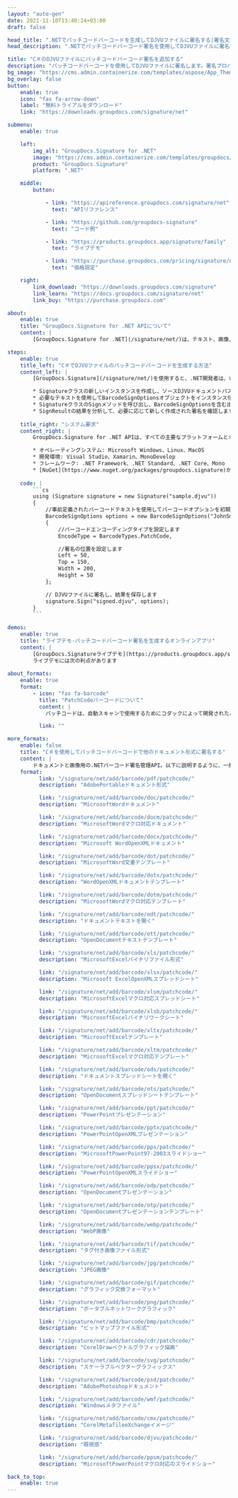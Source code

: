 ```yaml
---
layout: "auto-gen"
date: 2021-11-10T13:40:24+03:00
draft: false

head_title: ".NETでパッチコードバーコードを生成してDJVUファイルに署名する|署名文書"
head_description: ".NETでパッチコードバーコード署名を使用してDJVUファイルに署名する-人気のあるビジネスドキュメントや画像ファイル形式にバーコードを追加する."

title: "C＃のDJVUファイルにパッチコードバーコード署名を追加する"
description: "パッチコードバーコードを使用してDJVUファイルに署名します。署名プロパティを操作し、ニーズに合ったドキュメント内で高度な署名オプションを設定します."
bg_image: "https://cms.admin.containerize.com/templates/aspose/App_Themes/V3/images/bg/header1.png"
bg_overlay: false
button:
    enable: true
    icon: "fas fa-arrow-down"
    label: "無料トライアルをダウンロード"
    link: "https://downloads.groupdocs.com/signature/net"

submenu:
    enable: true

    left:
        img_alt: "GroupDocs.Signature for .NET"
        image: "https://cms.admin.containerize.com/templates/groupdocs/images/product-logos/90x90-noborder/groupdocs-signature-net.png"
        product: "GroupDocs.Signature"
        platform: ".NET"

    middle:
        button:

            - link: "https://apireference.groupdocs.com/signature/net"
              text: "APIリファレンス"

            - link: "https://github.com/groupdocs-signature"
              text: "コード例"

            - link: "https://products.groupdocs.app/signature/family"
              text: "ライブデモ"

            - link: "https://purchase.groupdocs.com/pricing/signature/net"
              text: "価格設定"

    right:
        link_download: "https://downloads.groupdocs.com/signature"
        link_learn: "https://docs.groupdocs.com/signature/net"
        link_buy: "https://purchase.groupdocs.com"

about:
    enable: true
    title: "GroupDocs.Signature for .NET APIについて"
    content: |
        [GroupDocs.Signature for .NET](/signature/net/)は、テキスト、画像、バーコード、スタンプ、フォームフィールド、QRコード、メタデータなどのさまざまな署名タイプを使用してデジタルドキュメントに電子署名するネイティブ.NETAPIです。ユーザーは、PDF、Microsoft Word、Excelワークシート、PowerPointプレゼンテーション、Adobe Photoshop、メタファイル、および画像ファイル形式内のデジタル署名を追加、編集、検証、削除、および検索でき、必要に応じて署名プロパティをカスタマイズするための追加サポートがあります。

steps:
    enable: true
    title_left: "C＃でDJVUファイルのパッチコードバーコードを生成する方法"
    content_left: |
        [GroupDocs.Signature](/signature/net/)を使用すると、.NET開発者は、いくつかの簡単な手順を実行することで、アプリケーション内のDJVUファイルにパッチコードバーコードを簡単に追加できます。

        * Signatureクラスの新しいインスタンスを作成し、ソースDJVUドキュメントパスをコンストラクターパラメーターとして渡します。
        * 必要なテキストを使用してBarcodeSignOptionsオブジェクトをインスタンス化し、EncodeTypeプロパティをPatchCodeに設定します。
        * SignatureクラスのSignメソッドを呼び出し、BarcodeSignOptionsを含む出力DJVUファイル名を渡します。
        * SignResultの結果を分析して、必要に応じて新しく作成された署名を確認します。
        
    title_right: "システム要求"
    content_right: |
        GroupDocs.Signature for .NET APIは、すべての主要なプラットフォームとオペレーティングシステムでサポートされています。以下のコードを実行する前に、システムに次の前提条件がインストールされていることを確認してください。

        * オペレーティングシステム: Microsoft Windows、Linux、MacOS
        * 開発環境: Visual Studio、Xamarin、MonoDevelop
        * フレームワーク: .NET Framework、.NET Standard、.NET Core、Mono
        * [NuGet](https://www.nuget.org/packages/groupdocs.signature)からGroupDocs.Signaturefor.NETの最新バージョンをダウンロードします
        
    code: |
        ```cs
        using (Signature signature = new Signature("sample.djvu"))
        {
            //事前定義されたバーコードテキストを使用してバーコードオプションを初期化します
            BarcodeSignOptions options = new BarcodeSignOptions("JohnSmith")
            {
                //バーコードエンコーディングタイプを設定します
                EncodeType = BarcodeTypes.PatchCode,

                //署名の位置を設定します
                Left = 50,
                Top = 150,
                Width = 200,
                Height = 50
            };

            // DJVUファイルに署名し、結果を保存します 
            signature.Sign("signed.djvu", options);
        }
        ```
        
demos:
    enable: true
    title: "ライブデモ-パッチコードバーコード署名を生成するオンラインアプリ"
    content: |
        [GroupDocs.Signatureライブデモ](https://products.groupdocs.app/signature/family)サイトにアクセスして、パッチコードバーコードをDJVUファイルに今すぐ追加します。  
        ライブデモには次の利点があります
        
about_formats:
    enable: true
    format:
        - icon: "fas fa-barcode"
          title: "PatchCodeバーコードについて"
          content: |
            パッチコードは、自動スキャンで使用するためにコダックによって開発されたバーコードです。パッチコードは、ドキュメントのバッチスキャンを支援して、キャプチャソフトウェアまたはコンテンツ管理ソフトウェアにドキュメントの分類または整理方法を指示します。

          link: ""

more_formats:
    enable: false
    title: "C＃を使用してパッチコードバーコードで他のドキュメント形式に署名する"
    content: |
        ドキュメントと画像用の.NETバーコード署名管理API。以下に説明するように、一般的なファイル形式のいくつかにバーコード署名を追加します。
    format: 
          link: "/signature/net/add/barcode/pdf/patchcode/"
          description: "AdobePortableドキュメント形式"

          link: "/signature/net/add/barcode/doc/patchcode/"
          description: "MicrosoftWordドキュメント"

          link: "/signature/net/add/barcode/docm/patchcode/"
          description: "MicrosoftWordマクロ対応ドキュメント"

          link: "/signature/net/add/barcode/docx/patchcode/"
          description: "Microsoft WordOpenXMLドキュメント"

          link: "/signature/net/add/barcode/dot/patchcode/"
          description: "MicrosoftWord文書テンプレート"

          link: "/signature/net/add/barcode/dotx/patchcode/"
          description: "WordOpenXMLドキュメントテンプレート"

          link: "/signature/net/add/barcode/dotm/patchcode/"
          description: "MicrosoftWordマクロ対応テンプレート"       

          link: "/signature/net/add/barcode/odt/patchcode/"
          description: "ドキュメントテキストを開く"

          link: "/signature/net/add/barcode/ott/patchcode/"
          description: "OpenDocumentテキストテンプレート"

          link: "/signature/net/add/barcode/xls/patchcode/"
          description: "MicrosoftExcelバイナリファイル形式"

          link: "/signature/net/add/barcode/xlsx/patchcode/"
          description: "Microsoft ExcelOpenXMLスプレッドシート"

          link: "/signature/net/add/barcode/xlsm/patchcode/"
          description: "MicrosoftExcelマクロ対応スプレッドシート"

          link: "/signature/net/add/barcode/xlsb/patchcode/"
          description: "MicrosoftExcelバイナリワークシート"

          link: "/signature/net/add/barcode/xltx/patchcode/"
          description: "MicrosoftExcelテンプレート"

          link: "/signature/net/add/barcode/xltm/patchcode/"
          description: "MicrosoftExcelマクロ対応テンプレート"

          link: "/signature/net/add/barcode/ods/patchcode/"
          description: "ドキュメントスプレッドシートを開く"

          link: "/signature/net/add/barcode/ots/patchcode/"
          description: "OpenDocumentスプレッドシートテンプレート"

          link: "/signature/net/add/barcode/ppt/patchcode/"
          description: "PowerPointプレゼンテーション"

          link: "/signature/net/add/barcode/pptx/patchcode/"
          description: "PowerPointOpenXMLプレゼンテーション"

          link: "/signature/net/add/barcode/pps/patchcode/"
          description: "MicrosoftPowerPoint97-2003スライドショー"

          link: "/signature/net/add/barcode/ppsx/patchcode/"
          description: "PowerPointOpenXMLスライドショー"                              

          link: "/signature/net/add/barcode/odp/patchcode/"
          description: "OpenDocumentプレゼンテーション"

          link: "/signature/net/add/barcode/otp/patchcode/"
          description: "OpenDocumentプレゼンテーションテンプレート"

          link: "/signature/net/add/barcode/webp/patchcode/"
          description: "WebP画像"

          link: "/signature/net/add/barcode/tif/patchcode/"
          description: "タグ付き画像ファイル形式"

          link: "/signature/net/add/barcode/jpg/patchcode/"
          description: "JPEG画像"

          link: "/signature/net/add/barcode/gif/patchcode/"
          description: "グラフィック交換フォーマット"

          link: "/signature/net/add/barcode/png/patchcode/"
          description: "ポータブルネットワークグラフィック"

          link: "/signature/net/add/barcode/bmp/patchcode/"
          description: "ビットマップファイル形式"

          link: "/signature/net/add/barcode/cdr/patchcode/"
          description: "CorelDrawベクトルグラフィック描画"

          link: "/signature/net/add/barcode/svg/patchcode/"
          description: "スケーラブルベクターグラフィックス"

          link: "/signature/net/add/barcode/psd/patchcode/"
          description: "AdobePhotoshopドキュメント"

          link: "/signature/net/add/barcode/wmf/patchcode/"
          description: "Windowsメタファイル"        

          link: "/signature/net/add/barcode/cmx/patchcode/"
          description: "CorelMetafileeXchangeイメージ"

          link: "/signature/net/add/barcode/djvu/patchcode/"
          description: "既視感"

          link: "/signature/net/add/barcode/ppsm/patchcode/"
          description: "MicrosoftPowerPointマクロ対応のスライドショー"

back_to_top:
    enable: true
---
```

